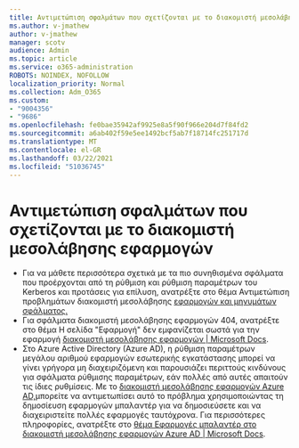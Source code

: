 ```yaml
---
title: Αντιμετώπιση σφαλμάτων που σχετίζονται με το διακομιστή μεσολάβησης εφαρμογών
ms.author: v-jmathew
author: v-jmathew
manager: scotv
audience: Admin
ms.topic: article
ms.service: o365-administration
ROBOTS: NOINDEX, NOFOLLOW
localization_priority: Normal
ms.collection: Adm_O365
ms.custom:
- "9004356"
- "9686"
ms.openlocfilehash: fe0bae35942af9925e8a5f90f966e204d7f84fd2
ms.sourcegitcommit: a6ab402f59e5ee1492bcf5ab7f18714fc251717d
ms.translationtype: MT
ms.contentlocale: el-GR
ms.lasthandoff: 03/22/2021
ms.locfileid: "51036745"
---
```

# <a name="troubleshoot-errors-related-to-application-proxy"></a>Αντιμετώπιση σφαλμάτων που σχετίζονται με το διακομιστή μεσολάβησης εφαρμογών

- Για να μάθετε περισσότερα σχετικά με τα πιο συνηθισμένα σφάλματα που προέρχονται από τη ρύθμιση και ρύθμιση παραμέτρων του Kerberos και προτάσεις για επίλυση, ανατρέξτε στο θέμα Αντιμετώπιση προβλημάτων διακομιστή μεσολάβησης [εφαρμογών και μηνυμάτων σφάλματος.](https://docs.microsoft.com/azure/active-directory/manage-apps/application-proxy-troubleshoot#kerberos-errors)
- Για σφάλματα διακομιστή μεσολάβησης εφαρμογών 404, ανατρέξτε στο θέμα Η σελίδα "Εφαρμογή" δεν εμφανίζεται σωστά για την εφαρμογή [διακομιστή μεσολάβησης εφαρμογών | Microsoft Docs](https://docs.microsoft.com/azure/active-directory/manage-apps/application-proxy-page-appearance-broken-problem).
- Στο Azure Active Directory (Azure AD), η ρύθμιση παραμέτρων μεγάλου αριθμού εφαρμογών εσωτερικής εγκατάστασης μπορεί να γίνει γρήγορα μη διαχειριζόμενη και παρουσιάζει περιττούς κινδύνους για σφάλματα ρύθμισης παραμέτρων, εάν πολλές από αυτές απαιτούν τις ίδιες ρυθμίσεις. Με το [διακομιστή μεσολάβησης εφαρμογών Azure AD,](https://docs.microsoft.com/azure/active-directory/manage-apps/application-proxy)μπορείτε να αντιμετωπίσει αυτό το πρόβλημα χρησιμοποιώντας τη δημοσίευση εφαρμογών μπαλαντέρ για να δημοσιεύσετε και να διαχειριστείτε πολλές εφαρμογές ταυτόχρονα. Για περισσότερες πληροφορίες, ανατρέξτε στο [θέμα Εφαρμογές μπαλαντέρ στο διακομιστή μεσολάβησης εφαρμογών Azure AD | Microsoft Docs](https://docs.microsoft.com/azure/active-directory/manage-apps/application-proxy-wildcard).
